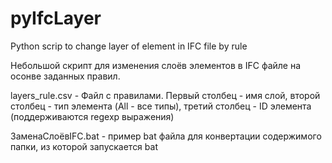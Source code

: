 # pyIfcLayer
Python scrip to change layer of element in IFC file by rule

Небольшой скрипт для изменения слоёв элементов в IFC файле на осонве заданных правил. 

layers_rule.csv - Файл с правилами. Первый столбец - имя слой, второй столбец - тип элемента (All - все типы), третий столбец - ID элемента (поддерживаются regexp выражения)

ЗаменаСлоёвIFC.bat - пример bat файла для конвертации содержимого папки, из которой запускается bat
